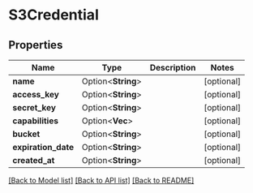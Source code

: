 # S3Credential

## Properties

Name | Type | Description | Notes
------------ | ------------- | ------------- | -------------
**name** | Option<**String**> |  | [optional]
**access_key** | Option<**String**> |  | [optional]
**secret_key** | Option<**String**> |  | [optional]
**capabilities** | Option<**Vec<String>**> |  | [optional]
**bucket** | Option<**String**> |  | [optional]
**expiration_date** | Option<**String**> |  | [optional]
**created_at** | Option<**String**> |  | [optional]

[[Back to Model list]](../README.md#documentation-for-models) [[Back to API list]](../README.md#documentation-for-api-endpoints) [[Back to README]](../README.md)


